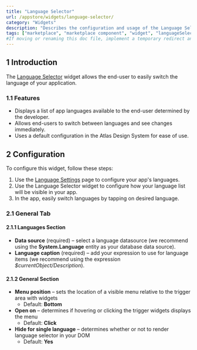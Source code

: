 ```yaml
---
title: "Language Selector"
url: /appstore/widgets/language-selector/
category: "Widgets"
description: "Describes the configuration and usage of the Language Selector widget, which is available in the Mendix Marketplace."
tags: ["marketplace", "marketplace component", "widget", "languageSelector", "group box", "platform support"]
#If moving or renaming this doc file, implement a temporary redirect and let the respective team know they should update the URL in the product. See Mapping to Products for more details.
---
```


## 1 Introduction

The [Language Selector](https://marketplace.mendix.com/link/component/TBD) widget allows the end-user to easily switch the language of your application.

### 1.1 Features

* Displays a list of app languages available to the end-user determined by the developer.
* Allows end-users to switch between languages and see changes immediately.
* Uses a default configuration in the Atlas Design System for ease of use.

## 2 Configuration

To configure this widget, follow these steps:

1. Use the [Language Settings](/refguide/language-settings/) page to configure your app's languages.
1. Use the Language Selector widget to configure how your language list will be visible in your app.
1. In the app, easily switch languages by tapping on desired language.

### 2.1 General Tab

#### 2.1.1 Languages Section

* **Data source** (required) – select a language datasource (we recommend using the **System.Language** entity as your database data source).
* **Language caption** (required) – add your expression to use for language items (we recommend using the expression *$currentObject/Description*).

#### 2.1.2 General Section

* **Menu position** – sets the location of a visible menu relative to the trigger area with widgets
   * Default: **Bottom**
* **Open on** – determines if hovering or clicking the trigger widgets displays the menu
   * Default: **Click**
* **Hide for single language** – determines whether or not to render language selector in your DOM 
   * Default: **Yes**
